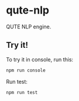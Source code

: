 # qute-nlp

QUTE NLP engine.

## Try it!

To try it in console, run this:

```bash
npm run console
```

Run test:

```bash
npm run test
```
